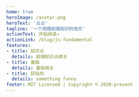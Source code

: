 ```yaml
---
home: true
heroImage: /avatar.png
heroText: '占占'
tagline: '一个梳理前端知识的地方'
actionText: 开始阅读→
actionLink: /blog/js-fundamental
features:
- title: 知识点
  details: 前端知识点相关
- title: 基础
  details: 基础相关
- title: 好玩的
  details: something funny
footer: MIT Licensed | Copyright © 2020-present
---
```

